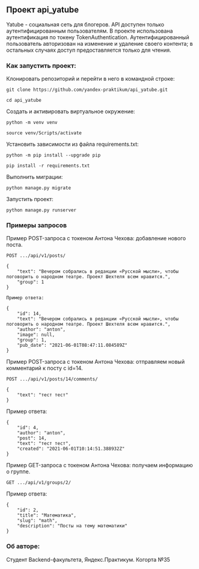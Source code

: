 ## Проект api_yatube 
 

Yatube - социальная сеть для блогеров. 
API доступен только аутентифицированным пользователям. В проекте использована аутентификация по токену TokenAuthentication. 
Аутентифицированный пользователь авторизован на изменение и удаление своего контента; в остальных случаях доступ предоставляется только для чтения. 

 
### Как запустить проект: 
 

Клонировать репозиторий и перейти в него в командной строке: 

``` 
git clone https://github.com/yandex-praktikum/api_yatube.git 

``` 

``` 
cd api_yatube 
``` 

Cоздать и активировать виртуальное окружение: 
 
``` 
python -m venv venv 
``` 

``` 
source venv/Scripts/activate 
``` 

Установить зависимости из файла requirements.txt: 

``` 
python -m pip install --upgrade pip 

``` 
``` 
pip install -r requirements.txt 
``` 
 
Выполнить миграции: 

``` 
python manage.py migrate 
``` 

Запустить проект: 

``` 
python manage.py runserver 
``` 


### Примеры запросов 
 

Пример POST-запроса с токеном Антона Чехова: добавление нового поста. 


``` 
POST .../api/v1/posts/ 
``` 

``` 
{ 
    "text": "Вечером собрались в редакции «Русской мысли», чтобы поговорить о народном театре. Проект Шехтеля всем нравится.", 
    "group": 1 
}  
``` 

``` 
Пример ответа: 

{ 
    "id": 14, 
    "text": "Вечером собрались в редакции «Русской мысли», чтобы поговорить о народном театре. Проект Шехтеля всем нравится.", 
    "author": "anton", 
    "image": null, 
    "group": 1, 
    "pub_date": "2021-06-01T08:47:11.084589Z" 
} 
``` 
 

Пример POST-запроса с токеном Антона Чехова: отправляем новый комментарий к посту с id=14. 
 
``` 
POST .../api/v1/posts/14/comments/ 
``` 

``` 
{ 
    "text": "тест тест" 
}  
``` 

Пример ответа: 


``` 
{ 
    "id": 4, 
    "author": "anton", 
    "post": 14, 
    "text": "тест тест", 
    "created": "2021-06-01T10:14:51.388932Z" 
} 
``` 

Пример GET-запроса с токеном Антона Чехова: получаем информацию о группе. 

``` 
GET .../api/v1/groups/2/ 
``` 

Пример ответа: 

``` 
{ 
    "id": 2, 
    "title": "Математика", 
    "slug": "math", 
    "description": "Посты на тему математики" 
} 

``` 

### Об авторе: 

Студент Backend-факультета, Яндекс.Практикум. Когорта №35 
